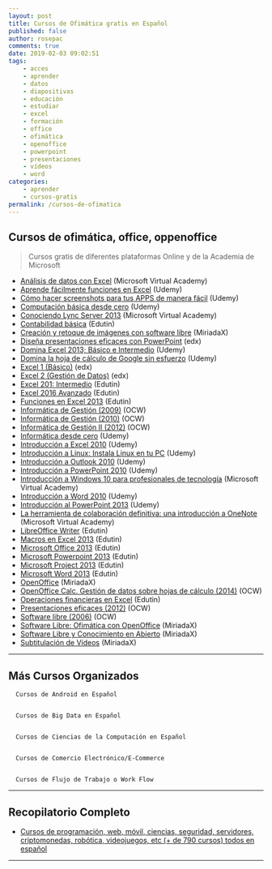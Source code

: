 ```yaml
---
layout: post
title: Cursos de Ofimática gratis en Español
published: false
author: rosepac
comments: true
date: 2019-02-03 09:02:51
tags:
    - acces
    - aprender
    - datos
    - diapositivas
    - educación
    - estudiar
    - excel
    - formación
    - office
    - ofimática
    - openoffice
    - powerpoint
    - presentaciones
    - vídeos
    - word
categories:
    - aprender
    - cursos-gratis
permalink: /cursos-de-ofimatica
---
```

## Cursos de ofimática, office, oppenoffice

> Cursos gratis de diferentes plataformas Online y de la Academia de Microsoft

  * [Análisis de datos con Excel][1] (Microsoft Virtual Academy)
  * [Aprende fácilmente funciones en Excel][2] (Udemy)
  * [Cómo hacer screenshots para tus APPS de manera fácil][3] (Udemy)
  * [Computación básica desde cero][4] (Udemy)
  * [Conociendo Lync Server 2013][5] (Microsoft Virtual Academy)
  * [Contabilidad básica][6] (Edutin)
  * [Creación y retoque de imágenes con software libre][7] (MiriadaX)
  * [Diseña presentaciones eficaces con PowerPoint][8] (edx)
  * [Domina Excel 2013; Básico e Intermedio][9] (Udemy)
  * [Domina la hoja de cálculo de Google sin esfuerzo][10] (Udemy)
  * [Excel 1 (Básico)][11] (edx)
  * [Excel 2 (Gestión de Datos)][12] (edx)
  * [Excel 201: Intermedio][13] (Edutin)
  * [Excel 2016 Avanzado][14] (Edutin)
  * [Funciones en Excel 2013][15] (Edutin)
  * [Informática de Gestión (2009)][16] (OCW)
  * [Informática de Gestión (2010)][17] (OCW)
  * [Informática de Gestión II (2012)][18] (OCW)
  * [Informática desde cero][19] (Udemy)
  * [Introducción a Excel 2010][20] (Udemy)
  * [Introducción a Linux: Instala Linux en tu PC][21] (Udemy)
  * [Introducción a Outlook 2010][22] (Udemy)
  * [Introducción a PowerPoint 2010][23] (Udemy)
  * [Introducción a Windows 10 para profesionales de tecnología][24] (Microsoft Virtual Academy)
  * [Introducción a Word 2010][25] (Udemy)
  * [Introducción al PowerPoint 2013][26] (Udemy)
  * [La herramienta de colaboración definitiva: una introducción a OneNote][27] (Microsoft Virtual Academy)
  * [LibreOffice Writer][28] (Edutin)
  * [Macros en Excel 2013][29] (Edutin)
  * [Microsoft Office 2013][30] (Edutin)
  * [Microsoft Powerpoint 2013][31] (Edutin)
  * [Microsoft Project 2013][32] (Edutin)
  * [Microsoft Word 2013][33] (Edutin)
  * [OpenOffice][34] (MiriadaX)
  * [OpenOffice Calc. Gestión de datos sobre hojas de cálculo (2014)][35] (OCW)
  * [Operaciones financieras en Excel][36] (Edutin)
  * [Presentaciones eficaces (2012)][37] (OCW)
  * [Software libre (2006)][38] (OCW)
  * [Software Libre: Ofimática con OpenOffice][34] (MiriadaX)
  * [Software Libre y Conocimiento en Abierto][39] (MiriadaX)
  * [Subtitulación de Vídeos][40] (MiriadaX)

* * *

## Más Cursos Organizados


  
    
      Cursos de Android en Español
    
    
      Cursos de Big Data en Español
    
    
      Cursos de Ciencias de la Computación en Español
    
    
      Cursos de Comercio Electrónico/E-Commerce
    
    
      Cursos de Flujo de Trabajo o Work Flow
    
  


* * *

## Recopilatorio Completo

  * [Cursos de programación, web, móvil, ciencias, seguridad, servidores, criptomonedas, robótica, videojuegos, etc (+ de 790 cursos) todos en español][41]

* * *

 [1]: https://mva.microsoft.com/es-es/training-courses/anlisis-de-datos-con-excel-17479
 [2]: https://www.udemy.com/aprende-facilmente-funciones-en-excel
 [3]: https://www.udemy.com/como-hacer-screenshots-para-tus-apps-de-manera-facil
 [4]: https://www.udemy.com/computacion-basica-desde-cero-hasta-redes-sociales
 [5]: https://mva.microsoft.com/es-es/training-courses/conociendo-lync-server-2013--11252
 [6]: https://edutin.com/curso-de-Contabilidad-basica-2308
 [7]: https://miriadax.net/web/creacion-y-retoque-2-ed
 [8]: https://www.edx.org/course/disena-presentaciones-eficaces-con-upvalenciax-ppt101x-0
 [9]: https://www.udemy.com/domina-excel-2013-basico-intermedio-en-menos-de-4-horas
 [10]: https://www.udemy.com/domina-la-hoja-de-calculo-de-google-sin-esfuerzo
 [11]: https://www.edx.org/course/excel-upvalenciax-xls101x-1
 [12]: https://www.edx.org/course/excel-2-gestion-de-datos-upvalenciax-xls201x
 [13]: https://edutin.com/curso-de-excel-2013-intermedio-2219
 [14]: https://edutin.com/curso-de-excel-avanzado-3428
 [15]: https://edutin.com/curso-de-funciones-de-Excel-2013-2304
 [16]: http://ocw.uc3m.es/ingenieria-informatica/informatica-de-gestion
 [17]: https://ocw.ehu.eus/file.php/122/Informatica_gestion/Course_listing.html
 [18]: http://ocw.ugr.es/course/view.php?id=86
 [19]: https://www.udemy.com/informatica-desde-cero
 [20]: https://www.udemy.com/introduccion-a-excel-2010
 [21]: https://www.udemy.com/instala-linux-en-tu-pc
 [22]: https://www.udemy.com/introduccion-a-outlook-2010
 [23]: https://www.udemy.com/introduccion-a-powerpoint-2010
 [24]: https://mva.microsoft.com/es-es/training-courses/introduccin-a-windows-10-para-profesionales-de-tecnologa-14781
 [25]: https://www.udemy.com/introduccion-a-word-2010
 [26]: https://www.udemy.com/introduccion-al-powerpoint-2013
 [27]: https://mva.microsoft.com/es-es/training-courses/la-herramienta-de-colaboracin-definitiva-una-introduccin-a-onenote-15804
 [28]: https://edutin.com/curso-de-libreoficce-writer-3612
 [29]: https://edutin.com/curso-de-macros-excel-2013-basico-3096
 [30]: https://edutin.com/curso-de-office-2013-499
 [31]: https://edutin.com/curso-de-microsoft-powerpoint-2013-2452
 [32]: https://edutin.com/curso-de-microsoft-project-2013-basico-1920
 [33]: https://edutin.com/curso-de-premier-pro-2017-3545
 [34]: https://miriadax.net/web/software-libre-ofimatica-con-openoffice
 [35]: https://ocw.unican.es/course/view.php?id=61
 [36]: https://edutin.com/curso-de-operaciones-financieras-en-excel-3845
 [37]: https://ocw.unican.es/course/view.php?id=188
 [38]: http://ocw.upm.es/ciencia-de-la-computacion-e-inteligencia-artificial/software-libre
 [39]: https://miriadax.net/web/soft_libre_y_conocimiento/inicio
 [40]: https://miriadax.net/web/subtitular-en-linea-2-edicion-
 [41]: https://mundoframework.com/cursos-de-programacion-web-movil-ciencias-seguridad-servidores-criptomonedas/